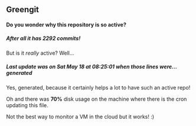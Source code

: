## Greengit

#### Do you wonder why this repository is so active?

##### After all it has 2292 commits!

But is it *really* active? Well...

##### Last update was on Sat May 18 at 08:25:01 when those lines were... generated

Yes, generated, because it certainly helps a lot to have such an active repo!

Oh and there was **70%** disk usage on the machine
where there is the cron updating this file.

Not the best way to monitor a VM in the cloud but it works! :)
